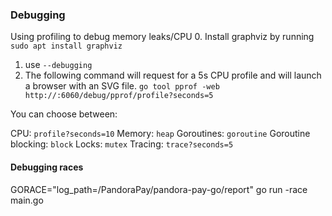 ### Debugging

Using profiling to debug memory leaks/CPU
0. Install graphviz by running `sudo apt install graphviz`
1. use `--debugging`
2. The following command will request for a 5s CPU
   profile and will launch a browser with an SVG file. `go tool pprof -web http://:6060/debug/pprof/profile?seconds=5`

You can choose between:

CPU: `profile?seconds=10`
Memory: `heap`
Goroutines: `goroutine`
Goroutine blocking: `block`
Locks: `mutex`
Tracing: `trace?seconds=5`


#### Debugging races
GORACE="log_path=/PandoraPay/pandora-pay-go/report" go run -race main.go 
